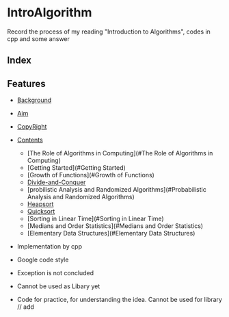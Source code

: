 IntroAlgorithm
==========================================================================================
Record the process of my reading "Introduction to Algorithms", codes in cpp and some answer

Index
------------------------------------------------------------------------------------------
## Features
  * [Background](#Background)
  * [Aim](#Aim)
  * [CopyRight](#CopyRight)
  * [Contents](#Contents)
    * [The Role of Algorithms in Computing](#The Role of Algorithms in Computing)
    * [Getting Started](#Getting Started)
    * [Growth of Functions](#Growth of Functions)
    * [Divide-and-Conquer](#Divide-and-Conquer)
    * [probilistic Analysis and Randomized Algorithms](#Probabilistic Analysis and Randomized Algorithms)
    * [Heapsort](#Heapsort)
    * [Quicksort](#Quicksort)
    * [Sorting in Linear Time](#Sorting in Linear Time)
    * [Medians and Order Statistics](#Medians and Order Statistics)
    * [Elementary Data Structures](#Elementary Data Structures)
    
  * Implementation by cpp
  * Google code style
  * Exception is not concluded
  * Cannot be used as Libary yet
  * Code for practice, for understanding the idea. Cannot be used for library
// add 
